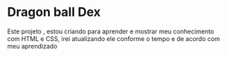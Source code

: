<h1>Dragon ball Dex</h1>

<p>Este projeto , estou criando para aprender e mostrar meu conhecimento com HTML e CSS, 
irei atualizando ele conforme o tempo e de acordo com meu aprendizado</p>
